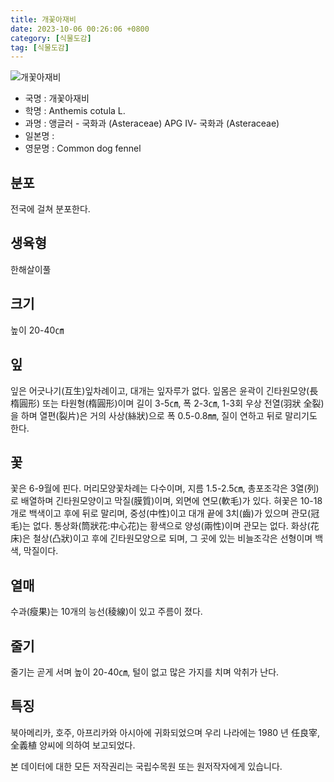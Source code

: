 ```yaml
---
title: 개꽃아재비
date: 2023-10-06 00:26:06 +0800
category: [식물도감]
tag: [식물도감]
---
```




![개꽃아재비](/fileUpload/plants/basic/Compositae/Anthemis/36191/3_th2.JPG)
- 국명 : 개꽃아재비
- 학명 : Anthemis cotula L.
- 과명 : 앵글러 - 국화과 (Asteraceae) APG Ⅳ- 국화과 (Asteraceae)
- 일본명 : 
- 영문명 : Common dog fennel


## 분포
전국에 걸쳐 분포한다.
## 생육형
한해살이풀
## 크기
높이 20-40㎝
## 잎
잎은 어긋나기(互生)잎차례이고, 대개는 잎자루가 없다. 잎몸은 윤곽이 긴타원모양(長楕圓形) 또는 타원형(楕圓形)이며 길이 3-5㎝, 폭 2-3㎝, 1-3회 우상 전열(羽狀 全裂)을 하며 열편(裂片)은 거의 사상(絲狀)으로 폭 0.5-0.8㎜, 질이 연하고 뒤로 말리기도 한다.
## 꽃
꽃은 6-9월에 핀다. 머리모양꽃차례는 다수이며, 지름 1.5-2.5㎝, 총포조각은 3열(列)로 배열하며 긴타원모양이고 막질(膜質)이며, 외면에 연모(軟毛)가 있다. 혀꽃은 10-18개로 백색이고 후에 뒤로 말리며, 중성(中性)이고 대개 끝에 3치(齒)가 있으며 관모(冠毛)는 없다. 통상화(筒狀花:中心花)는 황색으로 양성(兩性)이며 관모는 없다. 화상(花床)은 철상(凸狀)이고 후에 긴타원모양으로 되며, 그 곳에 있는 비늘조각은 선형이며 백색, 막질이다.
## 열매
수과(瘦果)는 10개의 능선(稜線)이 있고 주름이 졌다.
## 줄기
줄기는 곧게 서며 높이 20-40㎝, 털이 없고 많은 가지를 치며 악취가 난다.
## 특징
북아메리카, 호주, 아프리카와 아시아에 귀화되었으며 우리 나라에는 1980 년 任良宰, 全義植 양씨에 의하여 보고되었다.






본 데이터에 대한 모든 저작권리는 국립수목원 또는 원저작자에게 있습니다.
